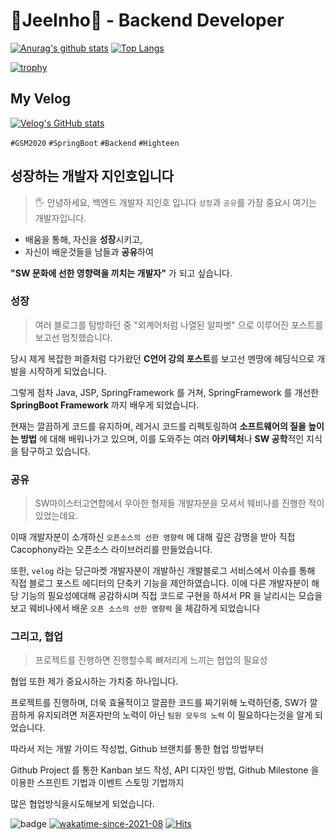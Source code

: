 

# 🍦JeeInho🍦 - Backend Developer
[![Anurag's github stats](https://github-readme-stats.vercel.app/api?username=key-del-jeeinho&show_icons=true&theme=vuefy)](https://github.com/key-del-jeeinho/github-readme-stats)
[![Top Langs](https://github-readme-stats.vercel.app/api/top-langs/?username=key-del-jeeinho&hide=r,jupyter%20notebook,c%23)](https://github.com/anuraghazra/github-readme-stats)

[![trophy](https://github-profile-trophy.vercel.app/?username=key-del-jeeinho&no-frame=true&row=1&column=6&no-bg=true)](https://github.com/key-del-jeeinho/)
## My Velog
[![Velog's GitHub stats](https://velog-readme-stats.vercel.app/api?name=xylopeofficial)](https://velog.io/@xylopeofficial/REST-%EA%B7%B8%EA%B2%8C-%EB%8C%80%EC%B2%B4-%EB%AD%94%EB%8D%B0)

`#GSM2020` `#SpringBoot` `#Backend` `#Highteen`

## 성장하는 개발자 지인호입니다
> 🖐 안녕하세요, 백엔드 개발자 지인호 입니다
`성장`과 `공유`를 가장 중요시 여기는 개발자입니다.

- 배움을 통해, 자신을 **성장**시키고,
- 자신이 배운것들을 남들과 **공유**하여

**"SW 문화에 선한 영향력을 끼치는 개발자"** 가 되고 싶습니다.


### 성장
> 여러 블로그를 탐방하던 중 "외계어처럼 나열된 알파벳" 으로 이루어진 포스트를 보고선 멈칫했습니다.

당시 제게 복잡한 퍼즐처럼 다가왔던 **C언어 강의 포스트**를 보고선 멘땅에 헤딩식으로 개발을 시작하게 되었습니다.

그렇게 점차 Java, JSP, SpringFramework 를 거쳐, SpringFramework 를 개선한 **SpringBoot Framework** 까지 배우게 되었습니다.

현재는 깔끔하게 코드를 유지하며, 레거시 코드를 리펙토링하여 **소프트웨어의 질을 높이는 방법** 에 대해 배워나가고 있으며, 이를 도와주는 여러 **아키텍처**나 **SW 공학**적인 지식을 탐구하고 있습니다.


### 공유
> SW마이스터고연합에서 우아한 형제들 개발자분을 모셔서 웨비나를 진행한 적이 있었는데요. 

이때 개발자분이 소개하신 `오픈소스의 선한 영향력` 에 대해 깊은 감명을 받아 직접 Cacophony라는 오픈소스 라이브러리를 만들었습니다.

또한, `velog` 라는 당근마켓 개발자분이 개발하신 개발블로그 서비스에서 이슈를 통해 직접 블로그 포스트 에디터의 단축키 기능을 제안하였습니다. 이에 다른 개발자분이 해당 기능의 필요성에대해 공감하시며 직접 코드로 구현을 하셔서 PR 을 날리시는 모습을 보고 웨비나에서 배운 `오픈 소스의 선한 영향력` 을 체감하게 되었습니다

### 그리고, 협업
> 프로젝트를 진행하면 진행할수록 뼈저리게 느끼는 협업의 필요성

협업 또한 제가 중요시하는 가치중 하나입니다.

프로젝트를 진행하며, 더욱 효율적이고 깔끔한 코드를 짜기위해 노력하던중, SW가 깔끔하게 유지되려면 저혼자만의 노력이 아닌 `팀원 모두의 노력` 이 필요하다는것을 알게 되었습니다.

따라서 저는 개발 가이드 작성법, Github 브랜치를 통한 협업 방법부터

Github Project 를 통한 Kanban 보드 작성, API 디자인 방법, Github Milestone 을 이용한 스프린트 기법과 이벤트 스토밍 기법까지

많은 협업방식을시도해보게 되었습니다.



![badge](https://img.shields.io/badge/github-GIVEME--STAR-red)
[![wakatime-since-2021-08](https://wakatime.com/badge/user/9ac46ecd-614f-4eb7-be89-6776962877a4.svg)](https://wakatime.com/@9ac46ecd-614f-4eb7-be89-6776962877a4)
[![Hits](https://hits.seeyoufarm.com/api/count/incr/badge.svg?url=https%3A%2F%2Fgithub.com%2FDavidHabot&count_bg=%234FC83D&title_bg=%23555555&icon=&icon_color=%23E7E7E7&title=hits&edge_flat=false)](https://hits.seeyoufarm.com)
